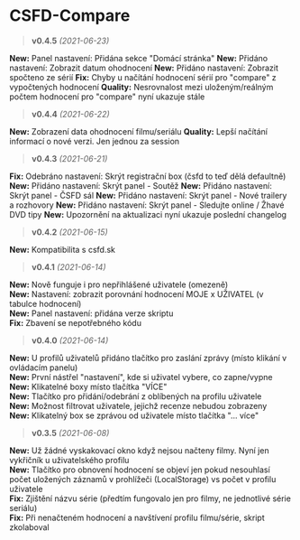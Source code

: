 # CSFD-Compare

> **v0.4.5** _(2021-06-23)_  

**New:** Panel nastavení: Přidána sekce "Domácí stránka"
**New:** Přidáno nastavení: Zobrazit datum ohodnocení
**New:** Přidáno nastavení: Zobrazit spočteno ze sérií
**Fix:** Chyby u načítání hodnocení sérií pro "compare" z vypočtených hodnocení
**Quality:** Nesrovnalost mezi uloženým/reálným počtem hodnocení pro "compare" nyní ukazuje stále

> **v0.4.4** _(2021-06-22)_  

**New:** Zobrazení data ohodnocení filmu/seriálu
**Quality:** Lepší načítání informací o nové verzi. Jen jednou za session

> **v0.4.3** _(2021-06-21)_  

**Fix:** Odebráno nastavení: Skrýt registrační box (čsfd to teď dělá defaultně)
**New:** Přidáno nastavení: Skrýt panel - Soutěž
**New:** Přidáno nastavení: Skrýt panel - ČSFD sál
**New:** Přidáno nastavení: Skrýt panel - Nové trailery a rozhovory
**New:** Přidáno nastavení: Skrýt panel - Sledujte online / Žhavé DVD tipy
**New:** Upozornění na aktualizaci nyní ukazuje poslední changelog

> **v0.4.2** _(2021-06-15)_  

**New:** Kompatibilita s csfd.sk

> **v0.4.1** _(2021-06-14)_  

**New:** Nově funguje i pro nepřihlášené uživatele (omezeně)  
**New:** Nastavení: zobrazit porovnání hodnocení MOJE x UŽIVATEL (v tabulce hodnocení)  
**New:** Panel nastavení: přidána verze skriptu  
**Fix:** Zbavení se nepotřebného kódu  

> **v0.4.0** _(2021-06-14)_  

**New:** U profilů uživatelů přidáno tlačítko pro zaslání zprávy (místo klikání v ovládacím panelu)  
**New:** První nástřel "nastavení", kde si uživatel vybere, co zapne/vypne  
**New:** Klikatelné boxy místo tlačítka "VÍCE"  
**New:** Tlačítko pro přidání/odebrání z oblíbených na profilu uživatele  
**New:** Možnost filtrovat uživatele, jejichž recenze nebudou zobrazeny  
**New:** Klikatelný box se zprávou od uživatele místo tlačítka "... více"  

> **v0.3.5** _(2021-06-08)_  

**New:** Už žádné vyskakovací okno když nejsou načteny filmy. Nyní jen vykřičník u uživatelského profilu  
**New:** Tlačítko pro obnovení hodnocení se objeví jen pokud nesouhlasí počet uložených záznamů v prohlížeči (LocalStorage) vs počet v profilu uživatele  
**Fix:** Zjištění názvu série (předtím fungovalo jen pro filmy, ne jednotlivé série seriálu)  
**Fix:** Při nenačteném hodnocení a navštívení profilu filmu/série, skript zkolaboval  
